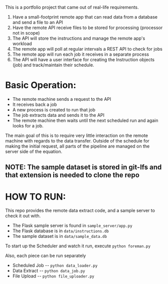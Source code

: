 This is a portfolio project that came out of real-life requirements.

1. Have a small-footprint remote app that can read data from a database and send a file to an API
2. Have the remote API receive files to be stored for processing (processor not in scope)
3. The API will store the instructions and manage the remote app's workload
4. The remote app will poll at regular intervals a REST API to check for jobs
5. The remote app will run each job it receives in a separate process
6. The API will have a user interface for creating the Instruction objects (job) and track/maintain their schedule.


# Basic Operation:

* The remote machine sends a request to the API
* It receives back a job
* A new process is created to run that job
* The job extracts data and sends it to the API
* The remote machine then waits until the next scheduled run and again looks for a job.


The main goal of this is to require very little interaction on the remote machine with regards to the data transfer. Outside of the schedule for making the initial request, all parts of the pipeline are managed on the server side of the equation.

## NOTE: The sample dataset is stored in git-lfs and that extension is needed to clone the repo

# HOW TO RUN:

This repo provides the remote data extract code, and a sample server to check it out with. 

* The Flask sample server is found in `sample_server/app.py`
* The Flask database is in `data/instructions.db`
* The sample dataset is in `data/sample_data.db`

To start up the Scheduler and watch it run, execute `python foreman.py`

Also, each piece can be run separately

* Scheduled Job -- `python data_loader.py`
* Data Extract -- `python data_job.py`
* File Upload -- `python file_uploader.py`
